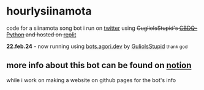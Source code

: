 # hourlysiinamota
code for a siinamota song bot i run on [twitter](https://twitter.com/hourlysiinamota) using <s>GuglioIsStupid's [CBDQ-Python](https://github.com/GuglioIsStupid/CBDQ-Python) and hosted on [replit](https://replit.com/@doqmeat/SiinamotaBot)</s>

<b>22.feb.24</b> - now running using <a href="https://bots.agori.dev" target="_blank">bots.agori.dev</a> by <a href="https://twitter.com/GuglioIsStupid/status/1754624581078311093" target="_blank">GulioIsStupid</a> <small>thank god</small>

## more info about this bot can be found on [notion](https://sepiarecord.notion.site/sepiarecord/siinamota-song-bot-25c70630d2dc4200aac3f518afba34f6)
while i work on making a website on github pages for the bot's info
